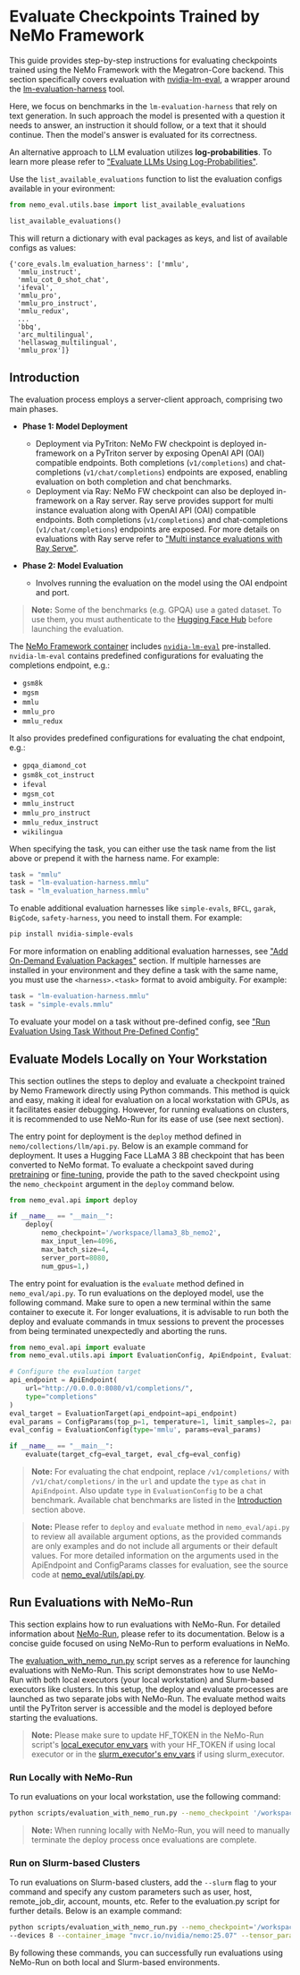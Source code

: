 # Evaluate Checkpoints Trained by NeMo Framework

This guide provides step-by-step instructions for evaluating checkpoints trained using the NeMo Framework with the Megatron-Core backend.  This section specifically covers evaluation with [nvidia-lm-eval](https://pypi.org/project/nvidia-lm-eval/), a wrapper around the [
lm-evaluation-harness](https://github.com/EleutherAI/lm-evaluation-harness/tree/main) tool.

Here, we focus on benchmarks in the `lm-evaluation-harness` that rely on text generation.
In such approach the model is presented with a question it needs to answer, an instruction it should follow, or a text that it should continue.
Then the model's answer is evaluated for its correctness.

An alternative approach to LLM evaluation utilizes **log-probabilities**.
To learn more please refer to ["Evaluate LLMs Using Log-Probabilities"](logprobs.md).

Use the `list_available_evaluations` function to list the evaluation configs available in your evironment:

```python
from nemo_eval.utils.base import list_available_evaluations

list_available_evaluations()
```

This will return a dictionary with eval packages as keys, and list of available configs as values:

```
{'core_evals.lm_evaluation_harness': ['mmlu',
  'mmlu_instruct',
  'mmlu_cot_0_shot_chat',
  'ifeval',
  'mmlu_pro',
  'mmlu_pro_instruct',
  'mmlu_redux',
  ...
  'bbq',
  'arc_multilingual',
  'hellaswag_multilingual',
  'mmlu_prox']}
```

## Introduction

The evaluation process employs a server-client approach, comprising two main phases. 
- **Phase 1: Model Deployment**
    - Deployment via PyTriton: NeMo FW checkpoint is deployed in-framework on a PyTriton server by exposing OpenAI API (OAI) compatible endpoints. Both completions (`v1/completions`) and chat-completions (`v1/chat/completions`) endpoints are exposed, enabling evaluation on both completion and chat benchmarks.
    - Deployment via Ray: NeMo FW checkpoint can also be deployed in-framework on a Ray server. Ray serve provides support for multi instance evaluation along with OpenAI API (OAI) compatible endpoints. Both completions (`v1/completions`) and chat-completions (`v1/chat/completions`) endpoints are exposed. For more details on evaluations with Ray serve refer
    to ["Multi instance evaluations with Ray Serve"](evaluation-with-ray.md).

- **Phase 2: Model Evaluation**
    - Involves running the evaluation on the model using the OAI endpoint and port.

> **Note:** Some of the benchmarks (e.g. GPQA) use a gated dataset. To use them, you must authenticate to the [Hugging Face Hub](https://huggingface.co/docs/huggingface_hub/quick-start#authentication) before launching the evaluation.

The [NeMo Framework container](https://catalog.ngc.nvidia.com/orgs/nvidia/containers/nemo) includes [`nvidia-lm-eval`](https://pypi.org/project/nvidia-lm-eval/) pre-installed. `nvidia-lm-eval` contains predefined configurations for evaluating the completions endpoint, e.g.:

- `gsm8k`
- `mgsm`
- `mmlu`
- `mmlu_pro`
- `mmlu_redux`

It also provides predefined configurations for evaluating the chat endpoint, e.g.:

- `gpqa_diamond_cot`
- `gsm8k_cot_instruct`
- `ifeval`
- `mgsm_cot`
- `mmlu_instruct`
- `mmlu_pro_instruct`
- `mmlu_redux_instruct`
- `wikilingua`


When specifying the task, you can either use the task name from the list above or prepend it with the harness name. For example:

```python
task = "mmlu"
task = "lm-evaluation-harness.mmlu"
task = "lm_evaluation_harness.mmlu"
```

To enable additional evaluation harnesses like  `simple-evals`, `BFCL`, `garak`, `BigCode`, `safety-harness`, you need to install them. For example:

```bash
pip install nvidia-simple-evals
```

For more information on enabling additional evaluation harnesses, see ["Add On-Demand Evaluation Packages"](optional-eval-package.md) section.
If multiple harnesses are installed in your environment and they define a task with the same name, you must use the `<harness>.<task>` format to avoid ambiguity. For example:

```python
task = "lm-evaluation-harness.mmlu"
task = "simple-evals.mmlu"
```

To evaluate your model on a task without pre-defined config, see ["Run Evaluation Using Task Without Pre-Defined Config"](custom-task.md)

## Evaluate Models Locally on Your Workstation

This section outlines the steps to deploy and evaluate a checkpoint trained by Nemo Framework directly using Python commands. This method is quick and easy, making it ideal for evaluation on a local workstation with GPUs, as it facilitates easier debugging. However, for running evaluations on clusters, it is recommended to use NeMo-Run for its ease of use (see next section).

The entry point for deployment is the `deploy` method defined in `nemo/collections/llm/api.py`. Below is an example command for deployment. It uses a Hugging Face LLaMA 3 8B checkpoint that has been converted to NeMo format. To evaluate a checkpoint saved during [pretraining](https://docs.nvidia.com/nemo-framework/user-guide/latest/nemo-2.0/quickstart.html#pretraining) or [fine-tuning](https://docs.nvidia.com/nemo-framework/user-guide/latest/nemo-2.0/quickstart.html#fine-tuning), provide the path to the saved checkpoint using the `nemo_checkpoint` argument in the `deploy` command below.

```python
from nemo_eval.api import deploy

if __name__ == "__main__":
    deploy(
        nemo_checkpoint='/workspace/llama3_8b_nemo2',
        max_input_len=4096,
        max_batch_size=4,
        server_port=8080,
        num_gpus=1,)
```

The entry point for evaluation is the `evaluate` method defined in `nemo_eval/api.py`. To run evaluations on the deployed model, use the following command. Make sure to open a new terminal within the same container to execute it. For longer evaluations, it is advisable to run both the deploy and evaluate commands in tmux sessions to prevent the processes from being terminated unexpectedly and aborting the runs.

```python
from nemo_eval.api import evaluate
from nemo_eval.utils.api import EvaluationConfig, ApiEndpoint, EvaluationTarget, ConfigParams

# Configure the evaluation target
api_endpoint = ApiEndpoint(
    url="http://0.0.0.0:8080/v1/completions/",
    type="completions"
)
eval_target = EvaluationTarget(api_endpoint=api_endpoint)
eval_params = ConfigParams(top_p=1, temperature=1, limit_samples=2, parallelism=1)
eval_config = EvaluationConfig(type='mmlu', params=eval_params)

if __name__ == "__main__":
    evaluate(target_cfg=eval_target, eval_cfg=eval_config)
```

> **Note:** For evaluating the chat endpoint, replace `/v1/completions/` with `/v1/chat/completions/` in the `url` and update the `type` as `chat` in `ApiEndpoint`. Also update `type` in `EvaluationConfig` to be a chat benchmark. Available chat benchmarks are listed in the [Introduction](#introduction) section above.

> **Note:** Please refer to `deploy` and `evaluate` method in `nemo_eval/api.py` to review all available argument options, as the provided commands are only examples and do not include all arguments or their default values. For more detailed information on the arguments used in the ApiEndpoint and ConfigParams classes for evaluation, see the source code at [nemo_eval/utils/api.py](https://github.com/NVIDIA-NeMo/Eval/blob/main/src/nemo_eval/utils/api.py).

## Run Evaluations with NeMo-Run

This section explains how to run evaluations with NeMo-Run. For detailed information about [NeMo-Run](https://github.com/NVIDIA/NeMo-Run), please refer to its documentation. Below is a concise guide focused on using NeMo-Run to perform evaluations in NeMo.

The [evaluation_with_nemo_run.py](https://github.com/NVIDIA-NeMo/Eval/blob/main/scripts/evaluation_with_nemo_run.py) script serves as a reference for launching evaluations with NeMo-Run. This script demonstrates how to use NeMo-Run with both local executors (your local workstation) and Slurm-based executors like clusters. In this setup, the deploy and evaluate processes are launched as two separate jobs with NeMo-Run. The evaluate method waits until the PyTriton server is accessible and the model is deployed before starting the evaluations.

> **Note:** Please make sure to update HF_TOKEN in the NeMo-Run script's [local_executor env_vars](https://github.com/NVIDIA-NeMo/Eval/blob/main/scripts/evaluation_with_nemo_run.py#L197) with your HF_TOKEN if using local executor or in the [slurm_executor's env_vars](https://github.com/NVIDIA-NeMo/Eval/blob/main/scripts/evaluation_with_nemo_run.py#L164) if using slurm_executor.

### Run Locally with NeMo-Run

To run evaluations on your local workstation, use the following command:

```bash
python scripts/evaluation_with_nemo_run.py --nemo_checkpoint '/workspace/llama3_8b_nemo2/' --eval_task 'gsm8k' --devices 2
```

> **Note:** When running locally with NeMo-Run, you will need to manually terminate the deploy process once evaluations are complete.

### Run on Slurm-based Clusters

To run evaluations on Slurm-based clusters, add the `--slurm` flag to your command and specify any custom parameters such as user, host, remote_job_dir, account, mounts, etc. Refer to the evaluation.py script for further details. Below is an example command:

```bash
python scripts/evaluation_with_nemo_run.py --nemo_checkpoint='/workspace/llama3_8b_nemo2' --slurm --nodes 1
--devices 8 --container_image "nvcr.io/nvidia/nemo:25.07" --tensor_parallelism_size 8
```
By following these commands, you can successfully run evaluations using NeMo-Run on both local and Slurm-based environments.
